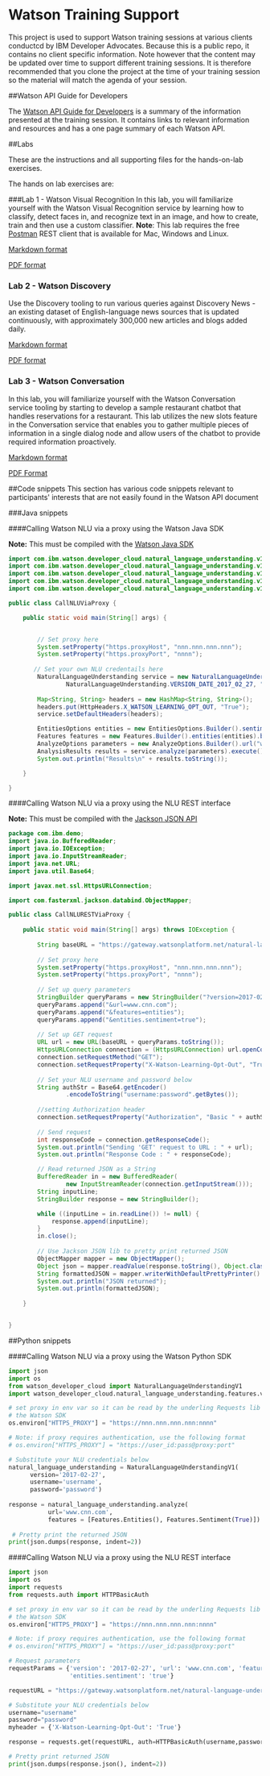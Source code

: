 Watson Training Support
===============================

This project is used to support  Watson  training sessions at various clients conductcd by IBM Developer Advocates. Because this is a public repo, it contains no client specific information. Note however that  the content may be updated over time to support different training sessions. It is  therefore recommended that you clone  the project at the time of your training session so the material will match the agenda of your session.


##Watson API Guide for Developers

The [Watson API Guide for Developers](WatsonAPIGuideForDevelopersV1.0.pdf) is a summary of the information presented at the training session. It contains links to relevant information and resources and has a one page summary of each Watson API.


##Labs

These are the instructions and all supporting files for the hands-on-lab exercises.

The hands on lab exercises are:

###Lab 1 - Watson Visual Recognition
In this lab, you will familiarize yourself with the Watson Visual Recognition service by learning how to classify, detect faces in, and recognize text in an image, and how to create, train and then use a custom classifier. **Note**: This lab requires the free [Postman](https://www.getpostman.com) REST client that is available for Mac, Windows and Linux.  

[Markdown format](labs/watsonvr/README.md)

[PDF format](labs/watsonvr/WatsonVisualRecognition.pdf)

### Lab 2 - Watson Discovery 
Use the Discovery tooling to run various queries against Discovery News - an existing dataset of English-language news sources that is updated continuously, with approximately 300,000 new articles and blogs added daily. 

[Markdown format](labs/watsondisc/README.md) 

[PDF format](labs/watsondisc/WatsonDiscoveryNewsIntro.pdf)

### Lab 3 - Watson Conversation
 In this lab, you will familiarize yourself with the Watson Conversation service tooling by starting to develop a sample restaurant chatbot that handles reservations for a restaurant. This lab utilizes the new slots feature in the Conversation service that enables you to gather multiple pieces of information in a single dialog node and allow users of the chatbot to provide required information proactively.
 
 [Markdown format](labs/watsonconv/README.md)
 
 [PDF Format](labs/watsonconv/WatsonConversationIntro.pdf)
 
 
##Code snippets
This section has various code snippets relevant to participants' interests that are  not easily found  in the Watson API document

###Java snippets

####Calling Watson NLU via a proxy using the Watson Java SDK

**Note:** This must be compiled with the [Watson Java SDK](https://github.com/watson-developer-cloud/java-sdk/releases)

```java
import com.ibm.watson.developer_cloud.natural_language_understanding.v1.NaturalLanguageUnderstanding;
import com.ibm.watson.developer_cloud.natural_language_understanding.v1.model.AnalysisResults;
import com.ibm.watson.developer_cloud.natural_language_understanding.v1.model.AnalyzeOptions;
import com.ibm.watson.developer_cloud.natural_language_understanding.v1.model.EntitiesOptions;
import com.ibm.watson.developer_cloud.natural_language_understanding.v1.model.Features;

public class CallNLUViaProxy {

	public static void main(String[] args) {


		// Set proxy here
		System.setProperty("https.proxyHost", "nnn.nnn.nnn.nnn");
		System.setProperty("https.proxyPort", "nnnn");
		
       // Set your own NLU credentails here
		NaturalLanguageUnderstanding service = new NaturalLanguageUnderstanding(
				NaturalLanguageUnderstanding.VERSION_DATE_2017_02_27, "username", "password");
				
		Map<String, String> headers = new HashMap<String, String>();
		headers.put(HttpHeaders.X_WATSON_LEARNING_OPT_OUT, "True");
		service.setDefaultHeaders(headers);

		EntitiesOptions entities = new EntitiesOptions.Builder().sentiment(true).limit(1).build();
		Features features = new Features.Builder().entities(entities).build();
		AnalyzeOptions parameters = new AnalyzeOptions.Builder().url("www.cnn.com").features(features).build();
		AnalysisResults results = service.analyze(parameters).execute();
		System.out.println("Results\n" + results.toString());

	}

}
```
 
####Calling Watson NLU via a proxy using the NLU REST interface

**Note:** This must be compiled with the [Jackson JSON API](https://github.com/FasterXML/jackson)

```java
package com.ibm.demo;
import java.io.BufferedReader;
import java.io.IOException;
import java.io.InputStreamReader;
import java.net.URL;
import java.util.Base64;

import javax.net.ssl.HttpsURLConnection;

import com.fasterxml.jackson.databind.ObjectMapper;

public class CallNLURESTViaProxy {
	
	public static void main(String[] args) throws IOException {
		
        String baseURL = "https://gateway.watsonplatform.net/natural-language-understanding/api/v1/analyze";
		
        // Set proxy here
		System.setProperty("https.proxyHost", "nnn.nnn.nnn.nnn");
		System.setProperty("https.proxyPort", "nnnn");
		
		// Set up query parameters
		StringBuilder queryParams = new StringBuilder("?version=2017-02-27");
		queryParams.append("&url=www.cnn.com");
		queryParams.append("&features=entities");
		queryParams.append("&entities.sentiment=true");
		
		// Set up GET request 
		URL url = new URL(baseURL + queryParams.toString());
		HttpsURLConnection connection = (HttpsURLConnection) url.openConnection();
		connection.setRequestMethod("GET");
		connection.setRequestProperty("X-Watson-Learning-Opt-Out", "True");
		
		// Set your NLU username and password below
		String authStr = Base64.getEncoder()
                .encodeToString("username:password".getBytes());
		
        //setting Authorization header
        connection.setRequestProperty("Authorization", "Basic " + authStr);
        
        // Send request
        int responseCode = connection.getResponseCode();
		System.out.println("Sending 'GET' request to URL : " + url);
		System.out.println("Response Code : " + responseCode);

		// Read returned JSON as a String 
		BufferedReader in = new BufferedReader(
		        new InputStreamReader(connection.getInputStream()));
		String inputLine;
		StringBuilder response = new StringBuilder();

		while ((inputLine = in.readLine()) != null) {
			response.append(inputLine);
		}
		in.close();
		
		// Use Jackson JSON lib to pretty print returned JSON
		ObjectMapper mapper = new ObjectMapper();
		Object json = mapper.readValue(response.toString(), Object.class);
		String formattedJSON = mapper.writerWithDefaultPrettyPrinter().writeValueAsString(json);
		System.out.println("JSON returned");
		System.out.println(formattedJSON);
		
	}


}
```
 
##Python snippets

####Calling Watson NLU via a proxy using the Watson Python SDK

```python
import json
import os
from watson_developer_cloud import NaturalLanguageUnderstandingV1
import watson_developer_cloud.natural_language_understanding.features.v1 as Features

# set proxy in env var so it can be read by the underling Requests lib used by
# the Watson SDK
os.environ["HTTPS_PROXY"] = "https://nnn.nnn.nnn.nnn:nnnn"

# Note: if proxy requires authentication, use the following format
# os.environ["HTTPS_PROXY"] = "https://user_id:pass@proxy:port"

# Substitute your NLU credentials below
natural_language_understanding = NaturalLanguageUnderstandingV1(
      version='2017-02-27',
      username='username',
      password='password')
      
response = natural_language_understanding.analyze(
           url='www.cnn.com',
           features = [Features.Entities(), Features.Sentiment(True)])
  
 # Pretty print the returned JSON          
print(json.dumps(response, indent=2))

```

####Calling Watson NLU via a proxy using the NLU REST interface

```python
import json
import os
import requests
from requests.auth import HTTPBasicAuth

# set proxy in env var so it can be read by the underling Requests lib used by
# the Watson SDK
os.environ["HTTPS_PROXY"] = "https://nnn.nnn.nnn.nnn:nnnn"

# Note: if proxy requires authentication, use the following format
# os.environ["HTTPS_PROXY"] = "https://user_id:pass@proxy:port"

# Request parameters
requestParams = {'version': '2017-02-27', 'url': 'www.cnn.com', 'features': 'entities',
                 'entities.sentiment': 'true'}

requestURL = "https://gateway.watsonplatform.net/natural-language-understanding/api/v1/analyze"

# Substitute your NLU credentials below
username="username"
password="password"
myheader = {'X-Watson-Learning-Opt-Out': 'True'}

response = requests.get(requestURL, auth=HTTPBasicAuth(username,password), params=requestParams, headers=myheader)

# Pretty print returned JSON
print(json.dumps(response.json(), indent=2))
```